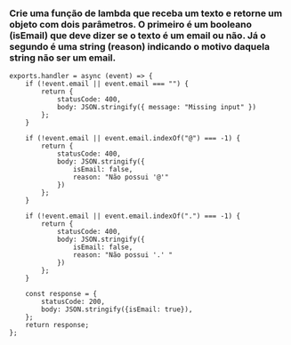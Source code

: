 ### Crie uma função de lambda que receba um texto e retorne um objeto com dois parâmetros. O primeiro é um booleano (isEmail) que deve dizer se o texto é um email ou não. Já o segundo é uma string (reason) indicando o motivo daquela string não ser um email.
```
exports.handler = async (event) => {
    if (!event.email || event.email === "") {
        return {
            statusCode: 400,
            body: JSON.stringify({ message: "Missing input" })
        };
    }

    if (!event.email || event.email.indexOf("@") === -1) {
        return {
            statusCode: 400,
            body: JSON.stringify({
                isEmail: false,
                reason: "Não possui '@'"
            })
        };
    }

    if (!event.email || event.email.indexOf(".") === -1) {
        return {
            statusCode: 400,
            body: JSON.stringify({
                isEmail: false,
                reason: "Não possui '.' "
            })
        };
    }

    const response = {
        statusCode: 200,
        body: JSON.stringify({isEmail: true}),
    };
    return response;
};
```